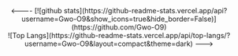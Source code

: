
<div align="center">
  <----
  [![github stats](https://github-readme-stats.vercel.app/api?username=Gwo-O9&show_icons=true&hide_border=False)](https://github.com/Gwo-O9) <br/>
  ![Top Langs](https://github-readme-stats.vercel.app/api/top-langs/?username=Gwo-O9&layout=compact&theme=dark)
    --->
</div>
